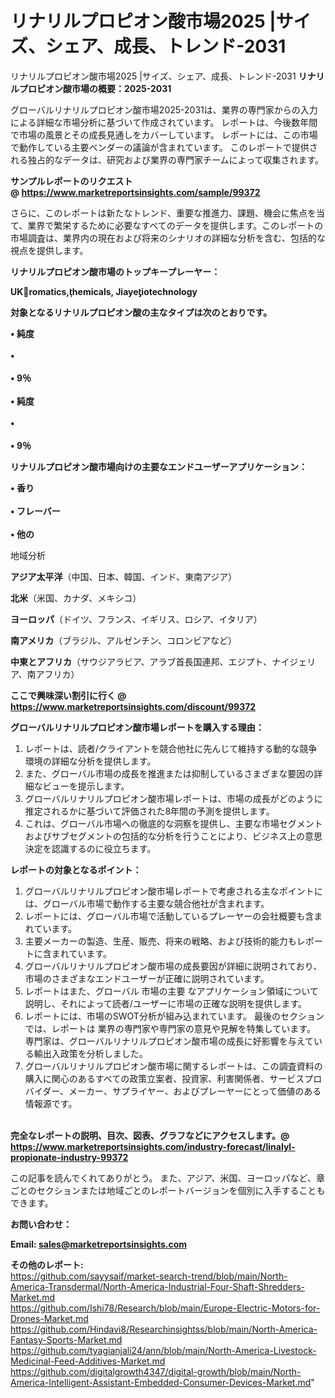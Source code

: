 # リナリルプロピオン酸市場2025 |サイズ、シェア、成長、トレンド-2031
リナリルプロピオン酸市場2025 |サイズ、シェア、成長、トレンド-2031
<strong><b>リナリルプロピオン酸市場の概要：2025-2031</b></strong>

グローバルリナリルプロピオン酸市場2025-2031は、業界の専門家からの入力による詳細な市場分析に基づいて作成されています。 レポートは、今後数年間で市場の風景とその成長見通しをカバーしています。 レポートには、この市場で動作している主要ベンダーの議論が含まれています。 このレポートで提供される独占的なデータは、研究および業界の専門家チームによって収集されます。

<strong>サンプルレポートのリクエスト @ <a href=https://www.marketreportsinsights.com/sample/99372>https://www.marketreportsinsights.com/sample/99372</a></strong>

さらに、このレポートは新たなトレンド、重要な推進力、課題、機会に焦点を当て、業界で繁栄するために必要なすべてのデータを提供します。このレポートの市場調査は、業界内の現在および将来のシナリオの詳細な分析を含む、包括的な視点を提供します。

<strong>リナリルプロピオン酸市場のトップキープレーヤー：</strong>

<strong>UKromatics,hemicals, Jiayeiotechnology</strong>

<strong><b>対象となるリナリルプロピオン酸の主なタイプは次のとおりです。</b></strong>

<strong>• 純度<br><br>• <br><br>•  9％<br><br>• 純度<br><br>• <br><br>•  9％</strong>

<strong><b>リナリルプロピオン酸市場向けの主要なエンドユーザーアプリケーション：</b></strong>

<strong>• 香り<br><br>• フレーバー<br><br>• 他の</strong>

 地域分析

<strong><b>アジア太平洋</b></strong>（中国、日本、韓国、インド、東南アジア）

<strong><b>北米</b></strong>（米国、カナダ、メキシコ）

<strong><b>ヨーロッパ</b></strong>（ドイツ、フランス、イギリス、ロシア、イタリア）

<strong><b>南アメリカ</b></strong>（ブラジル、アルゼンチン、コロンビアなど）

<strong><b>中東とアフリカ</b></strong>（サウジアラビア、アラブ首長国連邦、エジプト、ナイジェリア、南アフリカ）

<strong>ここで興味深い割引に行く @ <a href=https://www.marketreportsinsights.com/discount/99372>https://www.marketreportsinsights.com/discount/99372</a></strong>

<strong><b>グローバルリナリルプロピオン酸市場レポートを購入する理由：</b></strong>
<ol>
  <li>レポートは、読者/クライアントを競合他社に先んじて維持する動的な競争環境の詳細な分析を提供します。</li>
  <li>また、グローバル市場の成長を推進または抑制しているさまざまな要因の詳細なビューを提示します。</li>
  <li>グローバルリナリルプロピオン酸市場レポートは、市場の成長がどのように推定されるかに基づいて評価された8年間の予測を提供します。</li>
  <li>これは、グローバル市場への徹底的な洞察を提供し、主要な市場セグメントおよびサブセグメントの包括的な分析を行うことにより、ビジネス上の意思決定を認識するのに役立ちます。</li>
</ol>
<strong><b>レポートの対象となるポイント：</b></strong>
<ol>
  <li>グローバルリナリルプロピオン酸市場レポートで考慮される主なポイントには、グローバル市場で動作する主要な競合他社が含まれます。</li>
  <li>レポートには、グローバル市場で活動しているプレーヤーの会社概要も含まれています。</li>
  <li>主要メーカーの製造、生産、販売、将来の戦略、および技術的能力もレポートに含まれています。</li>
  <li>グローバルリナリルプロピオン酸市場の成長要因が詳細に説明されており、市場のさまざまなエンドユーザーが正確に説明されています。</li>
  <li>レポートはまた、グローバル 市場の主要 なアプリケーション領域について説明し、それによって読者/ユーザーに市場の正確な説明を提供します。</li>
  <li>レポートには、市場のSWOT分析が組み込まれています。 最後のセクションでは、レポートは 業界の専門家や専門家の意見や見解を特集しています。 専門家は、グローバルリナリルプロピオン酸市場の成長に好影響を与えている輸出入政策を分析しました。</li>
  <li>グローバルリナリルプロピオン酸市場に関するレポートは、この調査資料の購入に関心のあるすべての政策立案者、投資家、利害関係者、サービスプロバイダー、メーカー、サプライヤー、およびプレーヤーにとって価値のある情報源です。</li>
</ol><br>
<strong>完全なレポートの説明、目次、図表、グラフなどにアクセスします。@ <a href=https://www.marketreportsinsights.com/industry-forecast/linalyl-propionate-industry-99372>https://www.marketreportsinsights.com/industry-forecast/linalyl-propionate-industry-99372</a></strong>

この記事を読んでくれてありがとう。 また、アジア、米国、ヨーロッパなど、章ごとのセクションまたは地域ごとのレポートバージョンを個別に入手することもできます。

<strong><b>お問い合わせ：</b></strong>

<strong>Email: </strong><a href=mailto:sales@marketreportsinsights.com><strong>sales@marketreportsinsights.com</strong></a>

<strong>その他のレポート:</strong>
<br>
<a href=https://github.com/sayysaif/market-search-trend/blob/main/North-America-Transdermal/North-America-Industrial-Four-Shaft-Shredders-Market.md>https://github.com/sayysaif/market-search-trend/blob/main/North-America-Transdermal/North-America-Industrial-Four-Shaft-Shredders-Market.md</a>
<br>
<a href=https://github.com/Ishi78/Research/blob/main/Europe-Electric-Motors-for-Drones-Market.md>https://github.com/Ishi78/Research/blob/main/Europe-Electric-Motors-for-Drones-Market.md</a>
<br>
<a href=https://github.com/Hindavi8/Researchinsightss/blob/main/North-America-Fantasy-Sports-Market.md>https://github.com/Hindavi8/Researchinsightss/blob/main/North-America-Fantasy-Sports-Market.md</a>
<br>
<a href=https://github.com/tyagianjali24/ann/blob/main/North-America-Livestock-Medicinal-Feed-Additives-Market.md>https://github.com/tyagianjali24/ann/blob/main/North-America-Livestock-Medicinal-Feed-Additives-Market.md</a>
<br>
<a href=https://github.com/digitalgrowth4347/digital-growth/blob/main/North-America-Intelligent-Assistant-Embedded-Consumer-Devices-Market.md>https://github.com/digitalgrowth4347/digital-growth/blob/main/North-America-Intelligent-Assistant-Embedded-Consumer-Devices-Market.md</a>"
